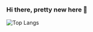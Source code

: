 ### Hi there, pretty new here 👋

![Top Langs](https://github-readme-stats.vercel.app/api/top-langs/?username=mateusrose&hide_progress=true&theme=dracula)
<!--
**mateusrose/mateusrose** is a ✨ _special_ ✨ repository because its `README.md` (this file) appears on your GitHub profile.
[![Anurag's GitHub stats](https://github-readme-stats.vercel.app/api?username=mateusrose)](https://github.com/mateusrose/github-readme-stats)
Here are some ideas to get you started:

- 🔭 I’m currently working on ...
- 🌱 I’m currently learning ...
- 👯 I’m looking to collaborate on ...
- 🤔 I’m looking for help with ...
- 💬 Ask me about ...
- 📫 How to reach me: ...
- 😄 Pronouns: ...
- ⚡ Fun fact: ...
-->
